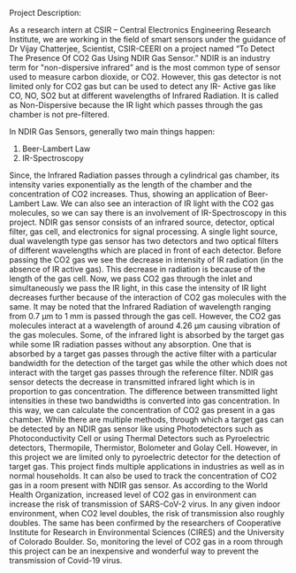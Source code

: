 Project Description:

As a research intern at CSIR – Central Electronics Engineering Research
Institute, we are working in the field of smart sensors under the guidance of Dr
Vijay Chatterjee, Scientist, CSIR-CEERI on a project named “To Detect The
Presence Of CO2 Gas Using NDIR Gas Sensor.”
NDIR is an industry term for "non-dispersive infrared” and is the most common
type of sensor used to measure carbon dioxide, or CO2. However, this gas
detector is not limited only for CO2 gas but can be used to detect any IR- Active
gas like CO, NO, SO2 but at different wavelengths of Infrared Radiation. It is
called as Non-Dispersive because the IR light which passes through the gas
chamber is not pre-filtered.

In NDIR Gas Sensors, generally two main things happen:
1. Beer-Lambert Law
2. IR-Spectroscopy

Since, the Infrared Radiation passes through a cylindrical gas chamber, its
intensity varies exponentially as the length of the chamber and the
concentration of CO2 increases. Thus, showing an application of Beer-Lambert
Law. We can also see an interaction of IR light with the CO2 gas molecules, so we
can say there is an involvement of IR-Spectroscopy in this project.
NDIR gas sensor consists of an infrared source, detector, optical filter, gas cell,
and electronics for signal processing. A single light source, dual wavelength type
gas sensor has two detectors and two optical filters of different wavelengths
which are placed in front of each detector. Before passing the CO2 gas we see
the decrease in intensity of IR radiation (in the absence of IR active gas). This
decrease in radiation is because of the length of the gas cell. Now, we pass CO2
gas through the inlet and simultaneously we pass the IR light, in this case the
intensity of IR light decreases further because of the interaction of CO2 gas
molecules with the same. It may be noted that the Infrared Radiation of
wavelength ranging from 0.7 μm to 1 mm is passed through the gas cell.
However, the CO2 gas molecules interact at a wavelength of around 4.26 μm
causing vibration of the gas molecules.
Some, of the infrared light is absorbed by the target gas while some IR radiation
passes without any absorption. One that is absorbed by a target gas passes
through the active filter with a particular bandwidth for the detection of the
target gas while the other which does not interact with the target gas passes
through the reference filter. NDIR gas sensor detects the decrease in
transmitted infrared light which is in proportion to gas concentration. The
difference between transmitted light intensities in these two bandwidths is
converted into gas concentration. In this way, we can calculate the
concentration of CO2 gas present in a gas chamber.
While there are multiple methods, through which a target gas can be detected
by an NDIR gas sensor like using Photodetectors such as Photoconductivity Cell
or using Thermal Detectors such as Pyroelectric detectors, Thermopile,
Thermistor, Bolometer and Golay Cell. However, in this project we are limited
only to pyroelectric detector for the detection of target gas.
This project finds multiple applications in industries as well as in normal
households. It can also be used to track the concentration of CO2 gas in a room
present with NDIR gas sensor. As according to the World Health Organization,
increased level of CO2 gas in environment can increase the risk of transmission
of SARS-CoV-2 virus. In any given indoor environment, when CO2 level doubles,
the risk of transmission also roughly doubles. The same has been confirmed by
the researchers of Cooperative Institute for Research in Environmental Sciences
(CIRES) and the University of Colorado Boulder. So, monitoring the level of CO2
gas in a room through this project can be an inexpensive and wonderful way to
prevent the transmission of Covid-19 virus.
